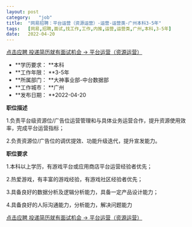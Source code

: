 ```yaml
---
layout:	post
category:	"job"
title:	"网易招聘：平台运营（资源运营）-运营-运营类-广州本科3-5年"
tags:	[网易,招聘,面试,找工作,工作,内推,运营,运营类,广州,本科,3-5年]
date:	2022-04-20
---
```


[点击应聘 投递简历就有面试机会 ->  平台运营（资源运营）](http://mobile.bole.netease.com/bole/boleDetail?id=29534&employeeId=346f03c3cda5f04c&key=all)



- **学历要求： **本科
- **工作年限： **3-5年
- **所属部门： **大神事业部-中台数据部
- **工作城市： **广州
- **发布日期： **2022-04-20



**职位描述**

1.负责平台级资源位/广告位运营管理和与具体业务运营合作，提升资源使用效率，完成平台运营指标；

2.负责资源位/广告位的调优提效、功能升级迭代，提升宣发能力。



**职位要求**

1.本科以上学历，有游戏平台或应用商店平台运营经验者优先；

2.热爱游戏，有丰富的游戏经验，有游戏社区经验者优先；

3.具备良好的数据分析及逻辑分析能力，具备一定产品设计能力；

4.具备良好的人际沟通能力，分析能力，解决问题能力



[点击应聘 投递简历就有面试机会 ->  平台运营（资源运营）](http://mobile.bole.netease.com/bole/boleDetail?id=29534&employeeId=346f03c3cda5f04c&key=all)